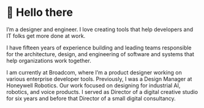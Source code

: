 # 👋  Hello there

I’m a designer and engineer. I love creating tools that help developers and IT folks get more done at work.

I have fifteen years of experience building and leading teams responsible for the architecture, design, and engineering of software and systems that help organizations work together.

I am currently at Broadcom, where I’m a product designer working on various enterprise developer tools. Previously, I was a Design Manager at Honeywell Robotics. Our work focused on designing for industrial AI, robotics, and voice products. I served as Director of a digital creative studio for six years and before that Director of a small digital consultancy.

<!--
**joshuapowell/joshuapowell** is a ✨ _special_ ✨ repository because its `README.md` (this file) appears on your GitHub profile.

Here are some ideas to get you started:

- 🔭 I’m currently working on ...
- 🌱 I’m currently learning ...
- 👯 I’m looking to collaborate on ...
- 🤔 I’m looking for help with ...
- 💬 Ask me about ...
- 📫 How to reach me: ...
- 😄 Pronouns: ...
- ⚡ Fun fact: ...
-->
